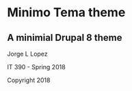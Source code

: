 <h1>Minimo Tema theme</h1>
<h2>A minimial Drupal 8 theme</h2>
<p>Jorge L Lopez</p>
<p>IT 390 - Spring 2018</p>
<p>Copyright 2018</p>
